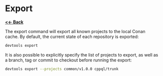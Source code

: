 Export
======

[**<<- Back**](readme.md)

The export command will export all known projects to the local Conan cache. By default, the current state of each
repository is exported:

```sh
devtools export
```

It is also possible to explicitly specify the list of projects to export, as well as a branch, tag or commit to
checkout before running the export:

```sh
devtools export --projects common/v1.0.0 cppql/trunk
```
